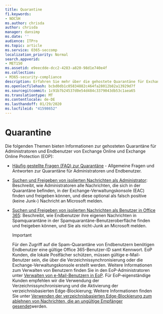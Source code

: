 ```yaml
---
title: Quarantine
f1.keywords:
- NOCSH
ms.author: chrisda
author: chrisda
manager: dansimp
ms.date: ''
audience: ITPro
ms.topic: article
ms.service: O365-seccomp
localization_priority: Normal
search.appverid:
- MET150
ms.assetid: e9eecdde-dcc2-4283-a820-98d1e740e4f
ms.collection:
- M365-security-compliance
description: Erfahren Sie mehr über die gehostete Quarantäne für Exchange Online und Exchange Online Schutz.
ms.openlocfilehash: bcbd0db1c05834882c464fa28012b82a13929d7f
ms.sourcegitcommit: 1c91b7b24537d0e54d484c3379043db53c1aea65
ms.translationtype: MT
ms.contentlocale: de-DE
ms.lasthandoff: 01/29/2020
ms.locfileid: "41598652"
---
```

# <a name="quarantine"></a>Quarantine

Die folgenden Themen bieten Informationen zur gehosteten Quarantäne für Administratoren und Endbenutzer von Exchange Online und Exchange Online Protection (EOP):

- [Häufig gestellte Fragen (FAQ) zur Quarantäne](quarantine-faq.md) - Allgemeine Fragen und Antworten zur Quarantäne für Administratoren und Endbenutzer.

- [Suchen und Freigeben von isolierten Nachrichten als Administrator](find-and-release-quarantined-messages-as-an-administrator.md): Beschreibt, wie Administratoren alle Nachrichten, die sich in der Quarantäne befinden, in der Exchange-Verwaltungskonsole (EAC) finden und freigeben können, und diese optional als falsch positive (keine Junk-) Nachricht an Microsoft melden.

- [Suchen und Freigeben von isolierten Nachrichten als Benutzer in Office 365](find-and-release-quarantined-messages-as-a-user.md): Beschreibt, wie Endbenutzer ihre eigenen Nachrichten in Spamquarantäne in der Spamquarantäne-Benutzeroberfläche finden und freigeben können, und Sie als nicht-Junk an Microsoft melden.

  > [!IMPORTANT]
  > Für den Zugriff auf die Spam-Quarantäne von Endbenutzern benötigen Endbenutzer eine gültige Office 365-Benutzer-ID samt Kennwort. EoP Kunden, die lokale Postfächer schützen, müssen gültige e-Mail-Benutzer sein, die über die Verzeichnissynchronisierung oder die Exchange-Verwaltungskonsole erstellt werden. Weitere Informationen zum Verwalten von Benutzern finden Sie in den EoP-Administratoren unter [Verwalten von e-Mail-Benutzern in EoP](manage-mail-users-in-eop.md). Für EoP-eigenständige Kunden empfehlen wir die Verwendung der Verzeichnissynchronisierung und die Aktivierung der verzeichnisbasierten Edge-Blockierung; Weitere Informationen finden Sie unter [Verwenden der verzeichnisbasierten Edge-Blockierung zum ablehnen von Nachrichten, die an ungültige Empfänger gesendet](https://docs.microsoft.com/exchange/mail-flow-best-practices/use-directory-based-edge-blocking)werden.
